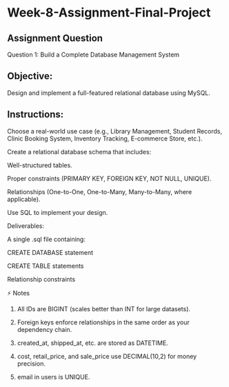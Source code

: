# Week-8-Assignment-Final-Project

## Assignment Question

Question 1: Build a Complete Database Management System

## Objective:

Design and implement a full-featured relational database using MySQL.

## Instructions:

Choose a real-world use case (e.g., Library Management, Student Records, Clinic Booking System, Inventory Tracking, E-commerce Store, etc.).

Create a relational database schema that includes:

Well-structured tables.

Proper constraints (PRIMARY KEY, FOREIGN KEY, NOT NULL, UNIQUE).

Relationships (One-to-One, One-to-Many, Many-to-Many, where applicable).

Use SQL to implement your design.

Deliverables:

A single .sql file containing:

CREATE DATABASE statement

CREATE TABLE statements

Relationship constraints


⚡ Notes

1. All IDs are BIGINT (scales better than INT for large datasets).

2. Foreign keys enforce relationships in the same order as your dependency chain.

3. created_at, shipped_at, etc. are stored as DATETIME.

4. cost, retail_price, and sale_price use DECIMAL(10,2) for money precision.

5. email in users is UNIQUE.
